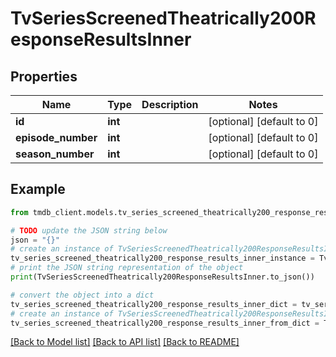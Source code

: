 # TvSeriesScreenedTheatrically200ResponseResultsInner


## Properties

Name | Type | Description | Notes
------------ | ------------- | ------------- | -------------
**id** | **int** |  | [optional] [default to 0]
**episode_number** | **int** |  | [optional] [default to 0]
**season_number** | **int** |  | [optional] [default to 0]

## Example

```python
from tmdb_client.models.tv_series_screened_theatrically200_response_results_inner import TvSeriesScreenedTheatrically200ResponseResultsInner

# TODO update the JSON string below
json = "{}"
# create an instance of TvSeriesScreenedTheatrically200ResponseResultsInner from a JSON string
tv_series_screened_theatrically200_response_results_inner_instance = TvSeriesScreenedTheatrically200ResponseResultsInner.from_json(json)
# print the JSON string representation of the object
print(TvSeriesScreenedTheatrically200ResponseResultsInner.to_json())

# convert the object into a dict
tv_series_screened_theatrically200_response_results_inner_dict = tv_series_screened_theatrically200_response_results_inner_instance.to_dict()
# create an instance of TvSeriesScreenedTheatrically200ResponseResultsInner from a dict
tv_series_screened_theatrically200_response_results_inner_from_dict = TvSeriesScreenedTheatrically200ResponseResultsInner.from_dict(tv_series_screened_theatrically200_response_results_inner_dict)
```
[[Back to Model list]](../README.md#documentation-for-models) [[Back to API list]](../README.md#documentation-for-api-endpoints) [[Back to README]](../README.md)


